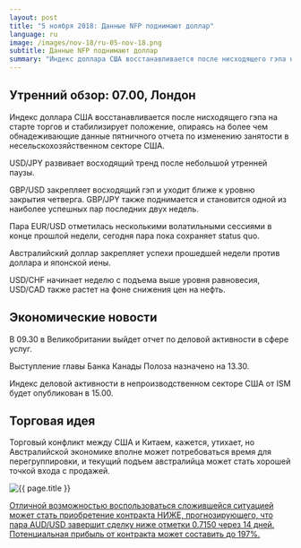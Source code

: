 ```yaml
---
layout: post
title: "5 ноября 2018: Данные NFP поднимают доллар"
language: ru
image: /images/nov-18/ru-05-nov-18.png
subtitle: Данные NFP поднимают доллар
summary: "Индекс доллара США восстанавливается после нисходящего гэпа на старте торгов и стабилизирует положение, опираясь на более чем обнадеживающие данные пятничного отчета по изменению занятости в несельскохозяйственном секторе США"
---
```

## Утренний обзор: 07.00, Лондон
 
Индекс доллара США восстанавливается после нисходящего гэпа на старте торгов и стабилизирует положение, опираясь на более чем обнадеживающие данные пятничного отчета по изменению занятости в несельскохозяйственном секторе США.

USD/JPY развивает восходящий тренд после небольшой утренней паузы.

GBP/USD закрепляет восходящий гэп и уходит ближе к уровню закрытия четверга. GBP/JPY также поднимается и становится одной из наиболее успешных пар последних двух недель.

Пара EUR/USD отметилась несколькими волатильными сессиями в конце прошлой недели, сегодня пара пока сохраняет status quo.

Австралийский доллар закрепляет успехи прошедшей недели против доллара и японской иены.

USD/CHF начинает неделю с подъема выше уровня равновесия, USD/CAD также растет на фоне снижения цен на нефть.
 
## Экономические новости
 
В 09.30 в Великобритании выйдет отчет по деловой активности в сфере услуг.

Выступление главы Банка Канады Полоза назначено на 13.30.

Индекс деловой активности в непроизводственном секторе США от ISM будет опубликован в 15.00.
 
## Торговая идея
Торговый конфликт между США и Китаем, кажется, утихает, но Австралийской экономике вполне может потребоваться время для перегруппировки, и текущий подъем австралийца может стать хорошей точкой входа с продажей.

<img src="{{ site.url }}/images/nov-18/ru-05-nov-18.png" alt="{{ page.title }}"  title="{{ page.title }}">

<a href="%LINK%%?currency=USD&market=forex&underlying=frxAUDUSD&formname=higherlower&duration_amount=14&duration_units=d&amount=10&amount_type=stake&expiry_type=duration&barrier=0.7150" target="_blank" rel="noopener noreferrer nofollow">Отличной возможностью воспользоваться сложившейся ситуацией может стать приобретение контракта НИЖЕ, прогнозирующего, что пара AUD/USD завершит сделку ниже отметки 0.7150 через 14 дней. Потенциальная прибыль от контракта может составить до 197%.</a>
